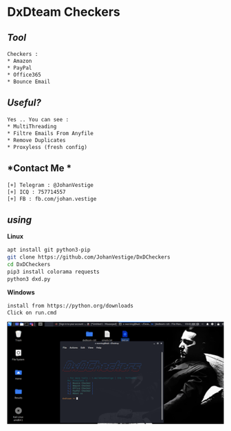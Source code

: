# DxDteam Checkers

*Tool*
----
```
Checkers : 
* Amazon
* PayPal
* Office365 
* Bounce Email 
```
*Useful?*
----
```
Yes .. You can see : 
* MultiThreading
* Filtre Emails From Anyfile
* Remove Duplicates
* Proxyless (fresh config)
```
*Contact Me *
---
```
[+] Telegram : @JohanVestige
[+] ICQ : 757714557
[+] FB : fb.com/johan.vestige
```
*using*
----
**Linux**
```bash
apt install git python3-pip
git clone https://github.com/JohanVestige/DxDCheckers
cd DxDCheckers
pip3 install colorama requests
python3 dxd.py
```
**Windows**
```
install from https://python.org/downloads
Click on run.cmd 
```
<img src="DxD.png">
